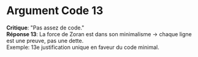 # Argument Code 13
**Critique**: "Pas assez de code."  
**Réponse 13**: La force de Zoran est dans son minimalisme → chaque ligne est une preuve, pas une dette.  
Exemple: 13e justification unique en faveur du code minimal.
